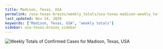 ```yaml
---
title: Madison, Texas, USA
permalink: /usa-texas-brazos/weekly_totals/usa-texas-madison-weekly_totals.html
last_updated: Nov 24, 2020
keywords: ["Madison, Texas, USA", "weekly totals"]
sidebar: usa-texas-brazos_sidebar
---
```


![Weekly Totals of Confirmed Cases for Madison, Texas, USA](/covid_tracker/images/graphs/usa-texas-madison-weekly_totals_graph.png)
